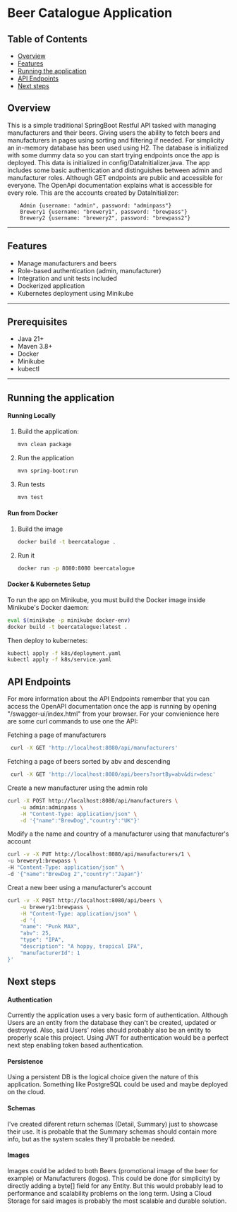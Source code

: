 # Beer Catalogue Application

## Table of Contents
- [Overview](#overview)
- [Features](#features)
- [Running the application](#running-the-application)
- [API Endpoints](#api-endpoints)
- [Next steps](#next-steps)

## Overview
This is a simple traditional SpringBoot Restful API tasked with managing manufacturers and their beers. Giving users the ability to fetch beers and manufacturers in pages using sorting and filtering if needed.
For simplicity an in-memory database has been used using H2. The database is initialized with some dummy data so you can start trying endpoints once the app is deployed. This data is initialized in config/DataInitializer.java.
The app includes some basic authentication and distinguishes between admin and manufacturer roles. Although GET endpoints are public and accessible for everyone. The OpenApi documentation explains what is accessible for every role. This are the accounts created by DataInitializer:
```
    Admin {username: "admin", password: "adminpass"}
    Brewery1 {username: "brewery1", password: "brewpass"}
    Brewery2 {username: "brewery2", password: "brewpass2"}
```

---

## Features

- Manage manufacturers and beers
- Role-based authentication (admin, manufacturer)
- Integration and unit tests included
- Dockerized application
- Kubernetes deployment using Minikube

---

## Prerequisites

- Java 21+
- Maven 3.8+
- Docker
- Minikube 
- kubectl 

---
## Running the application

#### Running Locally

1. Build the application:

   ```bash
   mvn clean package
   ```
2. Run the application

   ```bash
   mvn spring-boot:run
   ```
3. Run tests

	```bash
	mvn test
	```

#### Run from Docker

1. Build the image

   ```bash
   docker build -t beercatalogue .
   ```
   
2. Run it

   ```bash
   docker run -p 8080:8080 beercatalogue
   ```
   
#### Docker & Kubernetes Setup
To run the app on Minikube, you must build the Docker image inside Minikube's Docker daemon:

```bash
eval $(minikube -p minikube docker-env)
docker build -t beercatalogue:latest .
```

Then deploy to kubernetes:
```bash
kubectl apply -f k8s/deployment.yaml
kubectl apply -f k8s/service.yaml
```

## API Endpoints

For more information about the API Endpoints remember that you can access the OpenAPI documentation once the app is running by opening "/swagger-ui/index.html" from your browser. For your convienience here are some curl commands to use one the API:

Fetching a page of manufacturers
   ```bash
    curl -X GET 'http://localhost:8080/api/manufacturers'
   ```

Fetching a page of beers sorted by abv and descending
   ```bash
    curl -X GET 'http://localhost:8080/api/beers?sortBy=abv&dir=desc'
   ```

Create a new manufacturer using the admin role
```bash
curl -X POST http://localhost:8080/api/manufacturers \
	-u admin:adminpass \
	-H "Content-Type: application/json" \
	-d '{"name":"BrewDog","country":"UK"}'    
```

Modify a the name and country of a manufacturer using that manufacturer's account
```bash
curl -v -X PUT http://localhost:8080/api/manufacturers/1 \
-u brewery1:brewpass \
-H "Content-Type: application/json" \
-d '{"name":"BrewDog 2","country":"Japan"}'  
```

Creat a new beer using a manufacturer's account
```bash
curl -v -X POST http://localhost:8080/api/beers \
	-u brewery1:brewpass \
	-H "Content-Type: application/json" \
	-d '{
	"name": "Punk MAX",
	"abv": 25,
	"type": "IPA",
	"description": "A hoppy, tropical IPA",
	"manufacturerId": 1
}'
```

## Next steps

#### Authentication
Currently the application uses a very basic form of authentication. Although Users are an entity from the database they can't be created, updated or destroyed. Also, said Users' roles should probably also be an entity to properly scale this project.
Using JWT for authentication would be a perfect next step enabling token based authentication.

#### Persistence
Using a persistent DB is the logical choice given the nature of this application. Something like PostgreSQL could be used and maybe deployed on the cloud.

#### Schemas
I've created diferent return schemas (Detail, Summary) just to showcase their use. It is probable that the Summary schemas should contain more info, but as the system scales they'll probable be needed.

#### Images
Images could be added to both Beers (promotional image of the beer for example) or Manufacturers (logos). 
This could be done (for simplicity) by directly adding a byte[] field for any Entity. But this would probably lead to performance and scalability problems on the long term. Using a Cloud Storage for said images is probably the most scalable and durable solution.

